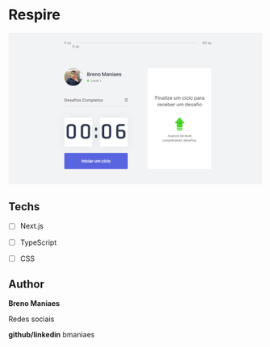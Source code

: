 # Respire

<img src="./assets/respire.png" alt="Exemplo">


## Techs 

* [ ] Next.js
* [ ] TypeScript
* [ ] CSS


## Author 

**Breno Maniaes** 

Redes sociais 

**github/linkedin**  bmaniaes
